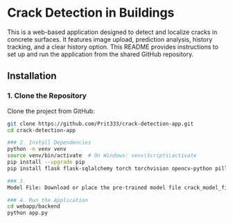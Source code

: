 # Crack Detection in Buildings

This is a web-based application designed to detect and localize cracks in concrete surfaces. It features image upload, prediction analysis, history tracking, and a clear history option. This README provides instructions to set up and run the application from the shared GitHub repository.


## Installation

### 1. Clone the Repository
Clone the project from GitHub:
```bash
git clone https://github.com/Prit333/crack-detection-app.git
cd crack-detection-app

### 2. Install Dependencies
python -m venv venv
source venv/bin/activate  # On Windows: venv\Scripts\activate
pip install --upgrade pip
pip install flask flask-sqlalchemy torch torchvision opencv-python pillow

### 3.
Model File: Download or place the pre-trained model file crack_model_final.pth (approx. 89.99 MB) in the webapp/backend/ directory.

### 4. Run the Application
cd webapp/backend
python app.py